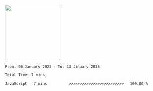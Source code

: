<img height="180em" src="https://github-readme-stats-eight-theta.vercel.app/api?username=bkundev&show_icons=true&theme=radical&include_all_commits=true&count_private=true"/>
<!--START_SECTION:waka-->

```all_time
From: 06 January 2025 - To: 13 January 2025

Total Time: 7 mins

JavaScript   7 mins          >>>>>>>>>>>>>>>>>>>>>>>>>   100.00 %
```

<!--END_SECTION:waka-->